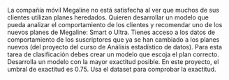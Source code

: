 La compañía móvil Megaline no está satisfecha al ver que muchos de sus clientes utilizan planes heredados. Quieren desarrollar un modelo que pueda analizar el comportamiento de los clientes y recomendar uno de los nuevos planes de Megaline: Smart o Ultra.
Tienes acceso a los datos de comportamiento de los suscriptores que ya se han cambiado a los planes nuevos (del proyecto del curso de Análisis estadístico de datos). Para esta tarea de clasificación debes crear un modelo que escoja el plan correcto. 
Desarrolla un modelo con la mayor exactitud posible. En este proyecto, el umbral de exactitud es 0.75. Usa el dataset para comprobar la exactitud.
